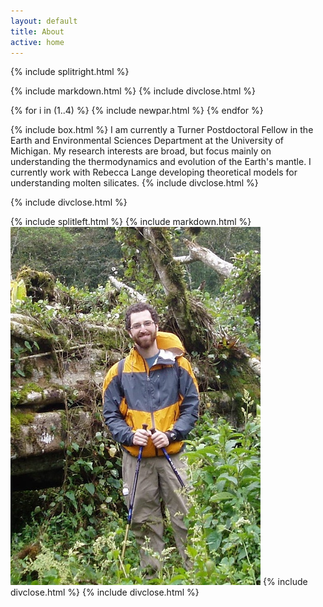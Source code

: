 ```yaml
---
layout: default
title: About
active: home
---
```


{% include splitright.html %}

{% include markdown.html %}
{% include divclose.html %}

<!-- Make some space -->
{% for i in (1..4) %}
{% include newpar.html %}
{% endfor %}

{% include box.html %}
I am currently a Turner Postdoctoral Fellow in the Earth and Environmental Sciences Department at the University of Michigan.
My research interests are broad, but focus mainly on understanding the thermodynamics and evolution of the Earth's mantle.
I currently work with Rebecca Lange developing theoretical models for understanding molten silicates.
{% include divclose.html %}

{% include divclose.html %}


{% include splitleft.html %}
{% include markdown.html %}
![Hiking in a Cloud Forest in Nicaragua](images/FallenTreeCloseupSmall.jpg)
{% include divclose.html %}
{% include divclose.html %}
